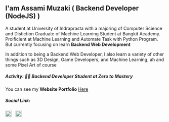 ## I'am Assami Muzaki ( Backend Developer (NodeJS) )

A student at University of Indraprasta with a majoring of Computer Science and Distiction Graduate of Machine Learning Student at Bangkit Academy. Proificient at Machine Learning and Automate Task with Python Program. But currently focusing on learn **Backend Web Development**

In addition to being a Backend Web Developer, I also learn a variety of other things such as 3D Design, Game Developers, and Machine Learning, ah and some Pixel Art of course

##### Activity: 👨‍🎓 Backend Developer Student at Zero to Mastery

You can see my **Website Portfolio** [Here](https://lavaruz.github.io/Assami-Portfolio/)

##### Social Link:

<a href="https://www.linkedin.com/in/assami-muzaki-1b2003191/" target="blank"><img src="https://raw.githubusercontent.com/rahuldkjain/github-profile-readme-generator/master/src/images/icons/Social/linked-in-alt.svg" alt="ln:Assami Muzaki" width="20"/></a> &nbsp;
<a href="https://instagram.com/assami_mzk" target="blank"><img src="https://raw.githubusercontent.com/rahuldkjain/github-profile-readme-generator/master/src/images/icons/Social/instagram.svg" alt="ig:@assami_mzk" width="20" /></a>


<!-- [![Lavaruz GitHub stats](https://github-readme-stats.vercel.app/api?username=Lavaruz)](https://github.com/anuraghazra/github-readme-stats) -->
